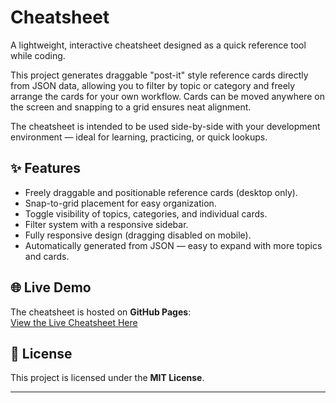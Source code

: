 # Cheatsheet

A lightweight, interactive  cheatsheet designed as a quick reference tool while coding.

This project generates draggable "post-it" style reference cards directly from JSON data, allowing you to filter by topic or category and freely arrange the cards for your own workflow. Cards can be moved anywhere on the screen and snapping to a grid ensures neat alignment.

The cheatsheet is intended to be used side-by-side with your development environment — ideal for learning, practicing, or quick lookups.

## ✨ Features

- Freely draggable and positionable reference cards (desktop only).
- Snap-to-grid placement for easy organization.
- Toggle visibility of topics, categories, and individual cards.
- Filter system with a responsive sidebar.
- Fully responsive design (dragging disabled on mobile).
- Automatically generated from JSON — easy to expand with more topics and cards.

## 🌐 Live Demo

The cheatsheet is hosted on **GitHub Pages**:  
[View the Live Cheatsheet Here](https://sammy-john.github.io/cheatsheets/)

## 📝 License

This project is licensed under the **MIT License**.  

---



